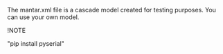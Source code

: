  The mantar.xml file is a cascade model created for testing purposes. You can use your own model.

 !NOTE

"pip install pyserial" 

